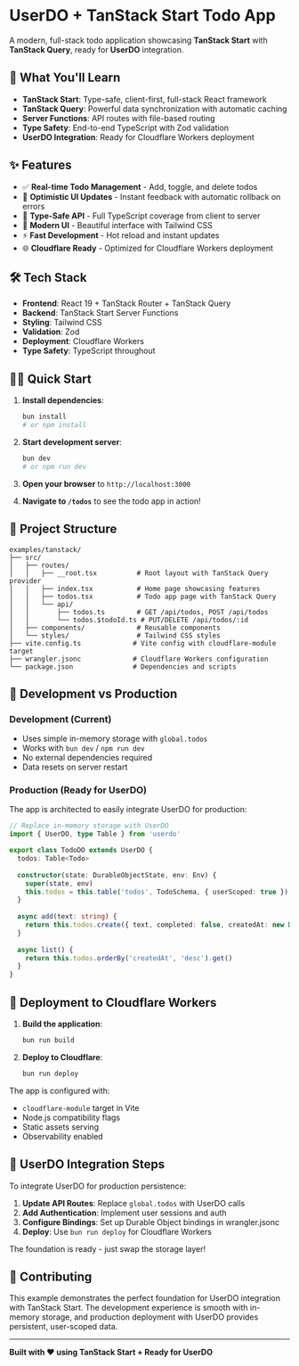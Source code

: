 # UserDO + TanStack Start Todo App

A modern, full-stack todo application showcasing **TanStack Start** with **TanStack Query**, ready for **UserDO** integration.

## 🚀 What You'll Learn

- **TanStack Start**: Type-safe, client-first, full-stack React framework
- **TanStack Query**: Powerful data synchronization with automatic caching
- **Server Functions**: API routes with file-based routing
- **Type Safety**: End-to-end TypeScript with Zod validation
- **UserDO Integration**: Ready for Cloudflare Workers deployment

## ✨ Features

- ✅ **Real-time Todo Management** - Add, toggle, and delete todos
- 🔄 **Optimistic UI Updates** - Instant feedback with automatic rollback on errors
- 🎯 **Type-Safe API** - Full TypeScript coverage from client to server
- 🎨 **Modern UI** - Beautiful interface with Tailwind CSS
- ⚡ **Fast Development** - Hot reload and instant updates
- 🌐 **Cloudflare Ready** - Optimized for Cloudflare Workers deployment

## 🛠️ Tech Stack

- **Frontend**: React 19 + TanStack Router + TanStack Query
- **Backend**: TanStack Start Server Functions
- **Styling**: Tailwind CSS
- **Validation**: Zod
- **Deployment**: Cloudflare Workers
- **Type Safety**: TypeScript throughout

## 🏃‍♂️ Quick Start

1. **Install dependencies**:
   ```bash
   bun install
   # or npm install
   ```

2. **Start development server**:
   ```bash
   bun dev
   # or npm run dev
   ```

3. **Open your browser** to `http://localhost:3000`

4. **Navigate to `/todos`** to see the todo app in action!

## 📁 Project Structure

```
examples/tanstack/
├── src/
│   ├── routes/
│   │   ├── __root.tsx          # Root layout with TanStack Query provider
│   │   ├── index.tsx           # Home page showcasing features
│   │   ├── todos.tsx           # Todo app page with TanStack Query
│   │   └── api/
│   │       ├── todos.ts        # GET /api/todos, POST /api/todos
│   │       └── todos.$todoId.ts # PUT/DELETE /api/todos/:id
│   ├── components/             # Reusable components
│   └── styles/                 # Tailwind CSS styles
├── vite.config.ts             # Vite config with cloudflare-module target
├── wrangler.jsonc             # Cloudflare Workers configuration
└── package.json               # Dependencies and scripts
```

## 🔧 Development vs Production

### Development (Current)
- Uses simple in-memory storage with `global.todos`
- Works with `bun dev` / `npm run dev`
- No external dependencies required
- Data resets on server restart

### Production (Ready for UserDO)
The app is architected to easily integrate UserDO for production:

```typescript
// Replace in-memory storage with UserDO
import { UserDO, type Table } from 'userdo'

export class TodoDO extends UserDO {
  todos: Table<Todo>
  
  constructor(state: DurableObjectState, env: Env) {
    super(state, env)
    this.todos = this.table('todos', TodoSchema, { userScoped: true })
  }
  
  async add(text: string) {
    return this.todos.create({ text, completed: false, createdAt: new Date().toISOString() })
  }
  
  async list() {
    return this.todos.orderBy('createdAt', 'desc').get()
  }
}
```

## 🚀 Deployment to Cloudflare Workers

1. **Build the application**:
   ```bash
   bun run build
   ```

2. **Deploy to Cloudflare**:
   ```bash
   bun run deploy
   ```

The app is configured with:
- `cloudflare-module` target in Vite
- Node.js compatibility flags
- Static assets serving
- Observability enabled

## 🔮 UserDO Integration Steps

To integrate UserDO for production persistence:

1. **Update API Routes**: Replace `global.todos` with UserDO calls
2. **Add Authentication**: Implement user sessions and auth
3. **Configure Bindings**: Set up Durable Object bindings in wrangler.jsonc
4. **Deploy**: Use `bun run deploy` for Cloudflare Workers

The foundation is ready - just swap the storage layer!

## 🤝 Contributing

This example demonstrates the perfect foundation for UserDO integration with TanStack Start. The development experience is smooth with in-memory storage, and production deployment with UserDO provides persistent, user-scoped data.

---

**Built with ❤️ using TanStack Start + Ready for UserDO**
